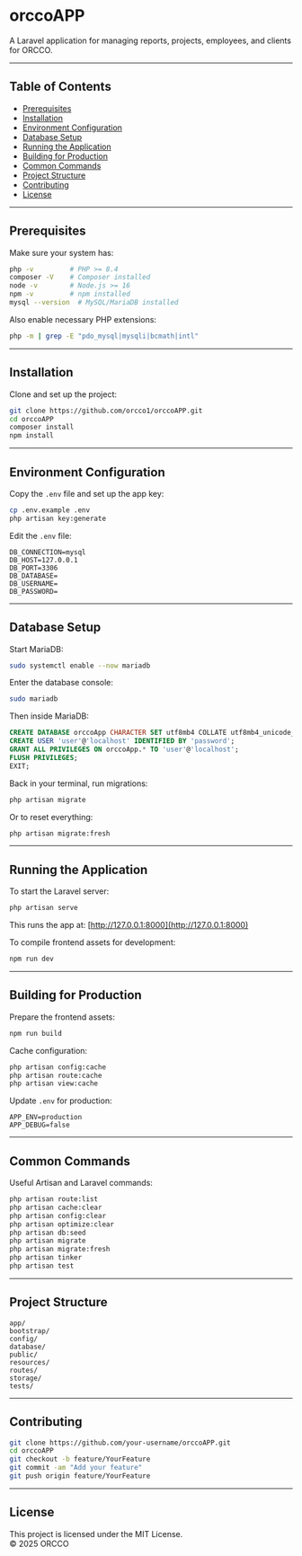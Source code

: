 # orccoAPP

A Laravel application for managing reports, projects, employees, and clients for ORCCO.

---

## Table of Contents

- [Prerequisites](#prerequisites)
- [Installation](#installation)
- [Environment Configuration](#environment-configuration)
- [Database Setup](#database-setup)
- [Running the Application](#running-the-application)
- [Building for Production](#building-for-production)
- [Common Commands](#common-commands)
- [Project Structure](#project-structure)
- [Contributing](#contributing)
- [License](#license)

---

## Prerequisites

Make sure your system has:

```bash
php -v         # PHP >= 8.4
composer -V    # Composer installed
node -v        # Node.js >= 16
npm -v         # npm installed
mysql --version  # MySQL/MariaDB installed
```

Also enable necessary PHP extensions:

```bash
php -m | grep -E "pdo_mysql|mysqli|bcmath|intl"
```

---

## Installation

Clone and set up the project:

```bash
git clone https://github.com/orcco1/orccoAPP.git
cd orccoAPP
composer install
npm install
```

---

## Environment Configuration

Copy the `.env` file and set up the app key:

```bash
cp .env.example .env
php artisan key:generate
```

Edit the `.env` file:

```dotenv
DB_CONNECTION=mysql
DB_HOST=127.0.0.1
DB_PORT=3306
DB_DATABASE=
DB_USERNAME=
DB_PASSWORD=
```

---

## Database Setup

Start MariaDB:

```bash
sudo systemctl enable --now mariadb
```

Enter the database console:

```bash
sudo mariadb
```

Then inside MariaDB:

```sql
CREATE DATABASE orccoApp CHARACTER SET utf8mb4 COLLATE utf8mb4_unicode_ci;
CREATE USER 'user'@'localhost' IDENTIFIED BY 'password';
GRANT ALL PRIVILEGES ON orccoApp.* TO 'user'@'localhost';
FLUSH PRIVILEGES;
EXIT;
```

Back in your terminal, run migrations:

```bash
php artisan migrate
```

Or to reset everything:

```bash
php artisan migrate:fresh
```

---

## Running the Application

To start the Laravel server:

```bash
php artisan serve
```

This runs the app at: [http://127.0.0.1:8000](http://127.0.0.1:8000)

To compile frontend assets for development:

```bash
npm run dev
```

---

## Building for Production

Prepare the frontend assets:

```bash
npm run build
```

Cache configuration:

```bash
php artisan config:cache
php artisan route:cache
php artisan view:cache
```

Update `.env` for production:

```dotenv
APP_ENV=production
APP_DEBUG=false
```

---

## Common Commands

Useful Artisan and Laravel commands:

```bash
php artisan route:list
php artisan cache:clear
php artisan config:clear
php artisan optimize:clear
php artisan db:seed
php artisan migrate
php artisan migrate:fresh
php artisan tinker
php artisan test
```

---

## Project Structure

```
app/
bootstrap/
config/
database/
public/
resources/
routes/
storage/
tests/
```

---

## Contributing

```bash
git clone https://github.com/your-username/orccoAPP.git
cd orccoAPP
git checkout -b feature/YourFeature
git commit -am "Add your feature"
git push origin feature/YourFeature
```

---

## License

This project is licensed under the MIT License.  
© 2025 ORCCO
